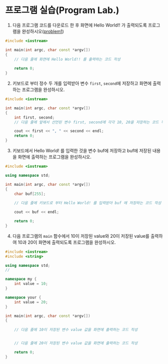 # 프로그램 실습(Program Lab.)

1. 다음 프로그램 코드를 다운로드 한 후 화면에 Hello World!! 가 출력되도록 프로그램을 완성하시오([problem1](../SampleCodes/CPPBasic/problem1.cc))

```c++
#include <iostream>

int main(int argc, char const *argv[])
{
	// 다음 줄에 화면에 Hello World!! 를 출력하는 코드 작성
	
	return 0;
}
````

2. 키보드로 부터 정수 두 개를 입력받아 변수 ```first```, ```second```에 저장하고 화면에 출력하는 프로그램을 완성하시오.
```c++
#include <iostream>

int main(int argc, char const *argv[])
{
	int first, second;
	// 다음 줄에 앞에서 선언된 변수 first, second에 각각 10, 20을 저장하는 코드 작성

	cout << first << ", " << second << endl;
	return 0;
}
```

3. 키보드에서 Hello World! 를 입력한 것을 변수 buf에 저장하고 buf에 저장된 내용을 화면에 출력하는 프로그램을 완성하시오.

```c++
#include <iostream>

using namespace std;

int main(int argc, char const *argv[])
{
	char buf[255];
	
	// 다음 줄에 키보드로 부터 Hello World! 를 입력받아 buf 에 저장하는 코드 작성

	cout << buf << endl;

	return 0;
}
````
4. 다음 프로그램의 ```main``` 함수에서 10이 저장된 value와 20이 저장된 value를 출력하여 10과 20이 화면에 출력되도록 프로그램을 완성하시오.

```c++
#include <iostream>
#include <string>

using namespace std;
//

namespace my {
	int value = 10;
}

namespace your {
	int value = 20;
}

int main(int argc, char const *argv[])
{
	
	// 다음 줄에 10이 저장된 변수 value 값을 화면에 출력하는 코드 작성 


	// 다음 줄에 20이 저장된 변수 value 값을 화면에 출력하는 코드 작성

	return 0;
}
```
